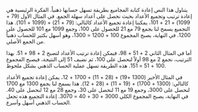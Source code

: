 يتناول هذا النص إعادة كتابة المجاميع بطريقة تسهل حسابها ذهنياً.  الفكرة الرئيسية هي إعادة ترتيب وتجميع الأعداد بحيث نحصل على أعداد سهلة الجمع.  في المثال الأول (79 + 1099) + 21 + 101،  يمكننا إعادة تجميع الأعداد كالتالي: (79 + 21) + (1099 + 101).  هذا التجميع يسمح لنا بجمع 79 مع 21 للحصول على 100، وجمع 1099 مع 101 للحصول على 1200.  في النهاية، يصبح المجموع 100 + 1200 = 1300، وهو أسهل بكثير للحساب ذهنياً من الجمع الأصلي.

أما في المثال الثاني 2 + 51 + 98، فيمكن إعادة ترتيب الأعداد لتصبح 2 + 98 + 51.  بهذا الترتيب، نجمع 2 مع 98 أولاً لنحصل على 100، ثم نضيف 51 إلى النتيجة، فيصبح المجموع 100 + 51 = 151.  هذه الطريقة تسهل عملية الحساب الذهني بشكل ملحوظ.

في المثال الأخير (1300 +19) + (28 + 11) + 1700 + 12، يمكن إعادة تجميع الأعداد كالتالي: (1300 + 1700) + (19 + 11) + (28 + 12).  هذا يسمح لنا بجمع 1300 مع 1700 لنحصل على 3000، وجمع 19 مع 11 لنحصل على 30، وجمع 28 مع 12 لنحصل على 40.  في النهاية، يصبح المجموع الكلي 3000 + 30 + 40 = 3070.  إعادة التجميع هذه تجعل الحساب الذهني أسهل وأسرع.